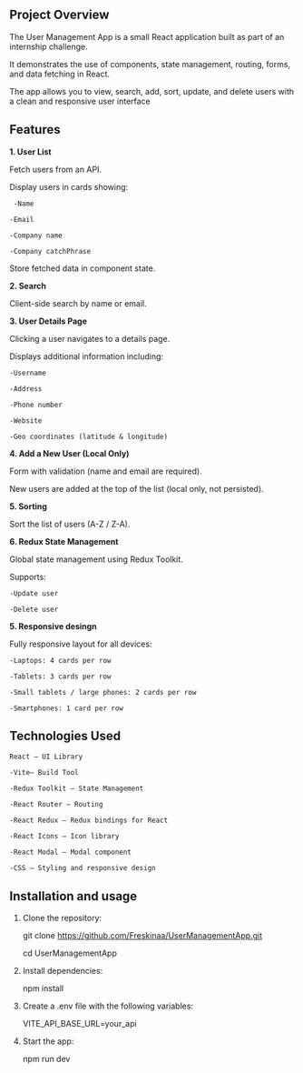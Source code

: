 ## **Project Overview**

The User Management App is a small React application built as part of an internship challenge.

It demonstrates the use of components, state management, routing, forms, and data fetching in React.

The app allows you to view, search, add, sort, update, and delete users with a clean and responsive user interface

## **Features**

**1. User List**

   Fetch users from an API.

   Display users in cards showing:

     -Name

    -Email

    -Company name

    -Company catchPhrase

   Store fetched data in component state.

**2. Search**

   Client-side search by name or email.

**3. User Details Page**

   Clicking a user navigates to a details page.

   Displays additional information including:
  
    -Username

    -Address

    -Phone number

    -Website

    -Geo coordinates (latitude & longitude)

**4. Add a New User (Local Only)**

  Form with validation (name and email are required).

  New users are added at the top of the list (local only, not persisted).

**5. Sorting**

  Sort the list of users (A-Z / Z-A).

**6. Redux State Management** 

 Global state management using Redux Toolkit.

 Supports:

    -Update user

    -Delete user

**5. Responsive desingn**

  Fully responsive layout for all devices:

    -Laptops: 4 cards per row

    -Tablets: 3 cards per row

    -Small tablets / large phones: 2 cards per row

    -Smartphones: 1 card per row

## **Technologies Used**

    React – UI Library

    -Vite– Build Tool

    -Redux Toolkit – State Management

    -React Router – Routing

    -React Redux – Redux bindings for React

    -React Icons – Icon library

    -React Modal – Modal component

    -CSS – Styling and responsive design


## **Installation and usage**

1. Clone the repository:
   
   git clone https://github.com/Freskinaa/UserManagementApp.git
   
   cd UserManagementApp

3. Install dependencies:

   npm install

4. Create a .env file with the following variables:

   VITE_API_BASE_URL=your_api

5. Start the app:

   npm run dev



   
